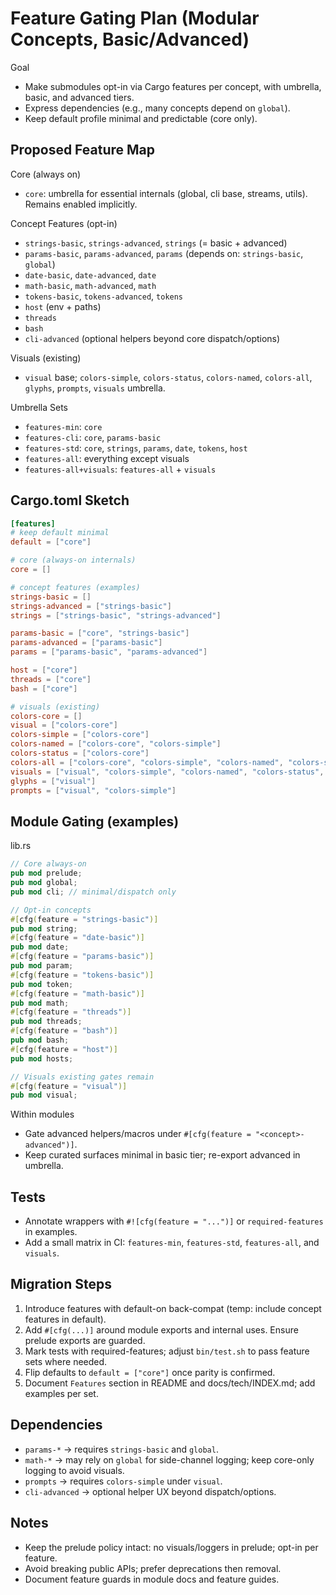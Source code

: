 # Feature Gating Plan (Modular Concepts, Basic/Advanced)

Goal
- Make submodules opt-in via Cargo features per concept, with umbrella, basic, and advanced tiers.
- Express dependencies (e.g., many concepts depend on `global`).
- Keep default profile minimal and predictable (core only).

## Proposed Feature Map

Core (always on)
- `core`: umbrella for essential internals (global, cli base, streams, utils). Remains enabled implicitly.

Concept Features (opt-in)
- `strings-basic`, `strings-advanced`, `strings` (= basic + advanced)
- `params-basic`, `params-advanced`, `params` (depends on: `strings-basic`, `global`)
- `date-basic`, `date-advanced`, `date`
- `math-basic`, `math-advanced`, `math`
- `tokens-basic`, `tokens-advanced`, `tokens`
- `host` (env + paths)
- `threads`
- `bash`
- `cli-advanced` (optional helpers beyond core dispatch/options)

Visuals (existing)
- `visual` base; `colors-simple`, `colors-status`, `colors-named`, `colors-all`, `glyphs`, `prompts`, `visuals` umbrella.

Umbrella Sets
- `features-min`: `core`
- `features-cli`: `core`, `params-basic`
- `features-std`: `core`, `strings`, `params`, `date`, `tokens`, `host`
- `features-all`: everything except visuals
- `features-all+visuals`: `features-all` + `visuals`

## Cargo.toml Sketch

```toml
[features]
# keep default minimal
default = ["core"]

# core (always-on internals)
core = []

# concept features (examples)
strings-basic = []
strings-advanced = ["strings-basic"]
strings = ["strings-basic", "strings-advanced"]

params-basic = ["core", "strings-basic"]
params-advanced = ["params-basic"]
params = ["params-basic", "params-advanced"]

host = ["core"]
threads = ["core"]
bash = ["core"]

# visuals (existing)
colors-core = []
visual = ["colors-core"]
colors-simple = ["colors-core"]
colors-named = ["colors-core", "colors-simple"]
colors-status = ["colors-core"]
colors-all = ["colors-core", "colors-simple", "colors-named", "colors-status"]
visuals = ["visual", "colors-simple", "colors-named", "colors-status", "glyphs", "prompts"]
glyphs = ["visual"]
prompts = ["visual", "colors-simple"]
```

## Module Gating (examples)

lib.rs
```rust
// Core always-on
pub mod prelude;
pub mod global;
pub mod cli; // minimal/dispatch only

// Opt-in concepts
#[cfg(feature = "strings-basic")]
pub mod string;
#[cfg(feature = "date-basic")]
pub mod date;
#[cfg(feature = "params-basic")]
pub mod param;
#[cfg(feature = "tokens-basic")]
pub mod token;
#[cfg(feature = "math-basic")]
pub mod math;
#[cfg(feature = "threads")]
pub mod threads;
#[cfg(feature = "bash")]
pub mod bash;
#[cfg(feature = "host")]
pub mod hosts;

// Visuals existing gates remain
#[cfg(feature = "visual")]
pub mod visual;
```

Within modules
- Gate advanced helpers/macros under `#[cfg(feature = "<concept>-advanced")]`.
- Keep curated surfaces minimal in basic tier; re-export advanced in umbrella.

## Tests
- Annotate wrappers with `#![cfg(feature = "...")]` or `required-features` in examples.
- Add a small matrix in CI: `features-min`, `features-std`, `features-all`, and `visuals`.

## Migration Steps
1) Introduce features with default-on back-compat (temp: include concept features in default).
2) Add `#[cfg(...)]` around module exports and internal uses. Ensure prelude exports are guarded.
3) Mark tests with required-features; adjust `bin/test.sh` to pass feature sets where needed.
4) Flip defaults to `default = ["core"]` once parity is confirmed.
5) Document `Features` section in README and docs/tech/INDEX.md; add examples per set.

## Dependencies
- `params-*` → requires `strings-basic` and `global`.
- `math-*` → may rely on `global` for side-channel logging; keep core-only logging to avoid visuals.
- `prompts` → requires `colors-simple` under `visual`.
- `cli-advanced` → optional helper UX beyond dispatch/options.

## Notes
- Keep the prelude policy intact: no visuals/loggers in prelude; opt-in per feature.
- Avoid breaking public APIs; prefer deprecations then removal.
- Document feature guards in module docs and feature guides.

